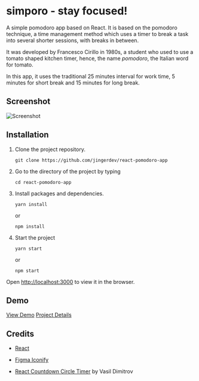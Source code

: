 # simporo - stay focused!

A simple pomodoro app based on React. It is based on the pomodoro technique, a time management method which uses a timer to break a task into several shorter sessions, with breaks in between. 

It was developed by Francesco Cirillo in 1980s, a student who used to use a tomato shaped kitchen timer, hence, the name _pomodoro_, the Italian word for tomato.

In this app, it uses the traditional 25 minutes interval for work time, 5 minutes for short break and 15 minutes for long break.

## Screenshot
![Screenshot](https://jenniferricardo.com/wp-content/uploads/2021/09/simporo-stay-focused-react-app-1.png)

## Installation

1. Clone the project repository.
	```
	git clone https://github.com/jingerdev/react-pomodoro-app
	```

2. Go to the directory of the project by typing 
	```
	cd react-pomodoro-app
	``` 
3. Install packages and dependencies.
	```
	yarn install
	```
	or

	```
	npm install
	```

4. Start the project
	```
	yarn start
	```
	or
	```
	npm start
	```

Open [http://localhost:3000](http://localhost:3000) to view it in the browser.

## Demo 
[View Demo](https://simporo.jenniferricardo.com/)
[Project Details](https://jenniferricardo.com/projects/simporo-stay-focused-react-pomodoro-app)

## Credits
- [React](https://facebook.github.io/create-react-app/docs/getting-started)

- [Figma Iconify](https://www.figma.com/community/plugin/735098390272716381/Iconify)
- [React Countdown Circle Timer](https://github.com/vydimitrov/react-countdown-circle-timer) by  Vasil Dimitrov
   
